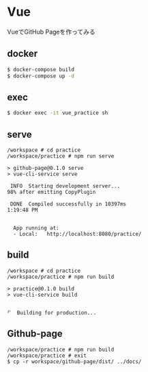 # Vue
VueでGitHub Pageを作ってみる

## docker
```bash
$ docker-compose build
$ docker-compose up -d
```

## exec
```bash
$ docker exec -it vue_practice sh
```

## serve
```
/workspace # cd practice
/workspace/practice # npm run serve

> github-page@0.1.0 serve
> vue-cli-service serve

 INFO  Starting development server...
98% after emitting CopyPlugin

 DONE  Compiled successfully in 10397ms                                                                                                             1:19:48 PM


  App running at:
  - Local:   http://localhost:8080/practice/

```

## build
```
/workspace # cd practice
/workspace/practice # npm run build

> practice@0.1.0 build
> vue-cli-service build


⠋  Building for production...
```

## Github-page
```
/workspace/practice # npm run build
/workspace/practice # exit
$ cp -r workspace/github-page/dist/ ../docs/
```
